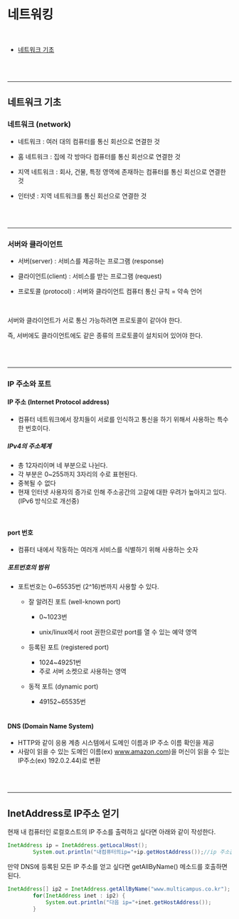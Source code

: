 # 네트워킹

<br>

- [네트워크 기초](#네트워크-기초)



<br>

<br>

---

## 네트워크 기초

### 네트워크 (network)

- 네트워크 : 여러 대의 컴퓨터를 통신 회선으로 연결한 것
- 홈 네트워크 : 집에 각 방마다 컴퓨터를 통신 회선으로 연결한 것
- 지역 네트워크 : 회사, 건물, 특정 영역에 존재하는 컴퓨터를 통신 회선으로 연결한 것

- 인터넷 : 지역 네트워크를 통신 회선으로 연결한 것

<br>

<br>

---

### 서버와 클라이언트

- 서버(server) : 서비스를 제공하는 프로그램 (response)

- 클라이언트(client) : 서비스를 받는 프로그램 (request)

- 프로토콜 (protocol) : 서버와 클라이언트 컴퓨터 통신 규칙 = 약속 언어

<br>

서버와 클라이언트가 서로 통신 가능하려면 프로토콜이 같아야 한다.

즉, 서버에도 클라이언트에도 같은 종류의 프로토콜이 설치되어 있어야 한다.

<br>

<br>

---

### IP 주소와 포트

#### IP 주소 (Internet Protocol address) 

- 컴퓨터 네트워크에서 장치들이 서로를 인식하고 통신을 하기 위해서 사용하는 특수한 번호이다.

##### IPv4의 주소체계

- 총 12자리이며 네 부분으로 나뉜다.
- 각 부분은 0~255까지 3자리의 수로 표현된다.
- 중복될 수 없다
- 현재 인터넷 사용자의 증가로 인해 주소공간의 고갈에 대한 우려가 높아지고 있다. (IPv6 방식으로 개선중)

<br>

#### port 번호 

- 컴퓨터 내에서 작동하는 여러개 서비스를 식별하기 위해 사용하는 숫자 

##### 포트번호의 범위

- 포트번호는 0~65535번 (2^16)번까지 사용할 수 있다.

  - 잘 알려진 포트 (well-known port) 

    - 0~1023번

    - unix/linux에서 root 권한으로만 port를 열 수 있는 예약 영역

  - 등록된 포트 (registered port) 

    - 1024~49251번
    - 주로 서버 소켓으로 사용하는 영역

  - 동적 포트 (dynamic port) 

    -  49152~65535번

  <br>

#### DNS (Domain Name System)

- HTTP와 같이 응용 계층 시스템에서 도메인 이름과 IP 주소 이름 확인을 제공 
- 사람이 읽을 수 있는 도메인 이름(ex) www.amazon.com)을 머신이 읽을 수 있는 IP주소(ex) 192.0.2.44)로 변환

<br>

<br>

----

## InetAddress로 IP주소 얻기

현재 내 컴퓨터인 로컬호스트의 IP 주소를 출력하고 싶다면 아래와 같이 작성한다.

```java
InetAddress ip = InetAddress.getLocalHost();
		System.out.println("내컴퓨터의ip="+ip.getHostAddress());//ip 주소값
```



만약 DNS에 등록된 모든 IP 주소를 얻고 싶다면 getAllByName()  메소드를 호출하면 된다.

```java
InetAddress[] ip2 = InetAddress.getAllByName("www.multicampus.co.kr");
		for(InetAddress inet : ip2) {
			System.out.println("다음 ip="+inet.getHostAddress());
		}
```


